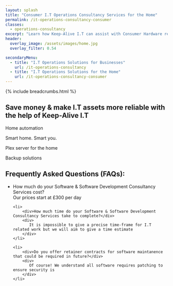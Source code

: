 ```yaml
---
layout: splash
title: "Consumer I.T Operations Consultancy Services for the Home"
permalink: /it-operations-consultancy-consumer
classes:
  - operations-consultancy
excerpt: "Learn how Keep-Alive I.T can assist with Consumer Hardware recommendations for individuals, or implement Hardware solutions for your home that's backed by strong I.T support."
header:
  overlay_image: /assets/images/home.jpg
  overlay_filter: 0.54

secondaryMenu:
  - title: "I.T Operations Solutions for Businesses"
    url: /it-operations-consultancy
  - title: "I.T Operations Solutions for the Home"
    url: /it-operations-consultancy-consumer
---
```


{% include breadcrumbs.html %}

## Save money & make I.T assets more reliable with the help of Keep-Alive I.T
Home automation

Smart home. Smart you.

Plex server for the home


Backup solutions

<div class="divider div-transparent div-arrow-down"></div>

<h2>Frequently Asked Questions (FAQs):</h2>
<ul id="my-accordion" class="accordionjs">
    <li>
        <div>How much do your Software & Software Development Consultancy Services cost?</div>
        <div>
            Our prices start at £300 per day
        </div>
    </li>

    <li>
        <div>How much time do your Software & Software Development Consultancy Services take to complete?</div>
        <div>
           It is impossible to give a precise time-frame for I.T related work but we will aim to give a time estimate
        </div>
    </li>

    <li>
        <div>Do you offer retainer contracts for software maintanence that could be required in future?</div>
        <div>
           Of course! We understand all software requires patching to ensure security is 
        </div>
    </li>

</ul>